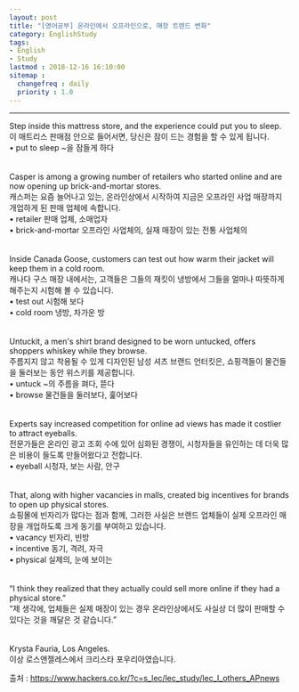 ```yaml
---
layout: post
title: "[영어공부] 온라인에서 오프라인으로, 매장 트렌드 변화"
category: EnglishStudy
tags:
- English
- Study
lastmod : 2018-12-16 16:10:00
sitemap :
  changefreq : daily
  priority : 1.0
---
```


***

<!--미리보기-->
<span class="style17">Step inside this mattress  store, and the experience could put you to sleep.</span><br>
  <span class="style12">이 매트리스 판매점 안으로 들어서면,  당신은 잠이 드는 경험을 할 수 있게 됩니다.</span><br>
  <span class="style15">• put to sleep ~을  잠들게 하다</span> <br><span class="style15"><br></span><br>
<span class="style17">Casper is among a growing  number of retailers who started online and are now opening up brick-and-mortar  stores.</span><br>
  <span class="style12">캐스퍼는 요즘 늘어나고 있는, 온라인상에서  시작하여 지금은 오프라인 사업 매장까지 개업하게 된 판매 업체에 속합니다. </span><br>
  <span class="style15">• retailer 판매  업체, 소매업자 <br>
• brick-and-mortar 오프라인  사업체의, 실재 매장이 있는 전통 사업체의 </span><br><span class="style15"><br></span><br>
<span class="style17">Inside Canada Goose,  customers can test out how warm their jacket will keep them in a cold room.</span><br>
  <span class="style12">캐나다 구스 매장 내에서는, 고객들은  그들의 재킷이 냉방에서 그들을 얼마나 따뜻하게 해주는지 시험해 볼 수 있습니다.</span> <br>
  <span class="style15">• test out 시험해  보다 <br>
• cold room 냉방, 차가운 방</span> <br><span class="style15"><br></span><br>
<span class="style17">Untuckit, a men's shirt brand  designed to be worn untucked, offers shoppers whiskey while they browse.</span><br>
  <span class="style12">주름지지 않고 착용될 수 있게 디자인된 남성 셔츠 브랜드 언터킷은, 쇼핑객들이 물건들을 둘러보는 동안 위스키를 제공합니다.</span><br>
  <span class="style15">• untuck ~의 주름을  펴다, 뜯다 <br>
• browse 물건들을  둘러보다, 훑어보다 </span><br><span class="style15"><br></span><br>
<span class="style17">Experts say increased  competition for online ad views has made it costlier to attract eyeballs.</span><br>
  <span class="style12">전문가들은 온라인 광고 조회 수에 있어 심화된 경쟁이, 시청자들을 유인하는 데 더욱 많은 비용이 들도록 만들어왔다고 전합니다.</span> <br>
  <span class="style15">• eyeball 시청자, 보는 사람, 안구 </span><br><span class="style15"><br></span><br>
<span class="style17">That, along with higher  vacancies in malls, created big incentives for brands to open up physical  stores.</span><br>
  <span class="style12">쇼핑몰에 빈자리가 많다는 점과 함께,  그러한 사실은 브랜드 업체들이 실제 오프라인 매장을 개업하도록 크게 동기를 부여하고 있습니다.</span><br>
  <span class="style15">• vacancy 빈자리, 빈방 <br>
  • incentive 동기, 격려, 자극 <br>
• physical 실제의, 눈에 보이는 </span><br><span class="style15"><br></span><br>
<span class="style17">“I think they  realized that they actually could sell more online if they had a physical  store.”</span><br>
  <span class="style12">“제 생각에, 업체들은 실제 매장이 있는 경우 온라인상에서도 사실상 더 많이 판매할 수 있다는 것을 깨달은 것 같습니다.”</span><br><span class="style12"><br></span><br>
<span class="style17">Krysta Fauria, Los Angeles.</span><br>
  <span class="style12">이상 로스앤젤레스에서 크리스타 포우리아였습니다.</span><br>

출처 : https://www.hackers.co.kr/?c=s_lec/lec_study/lec_I_others_APnews
